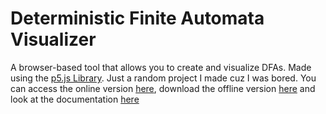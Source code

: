 # Deterministic Finite Automata Visualizer
A browser-based tool that allows you to create and visualize DFAs. Made using the [p5.js Library](https://www.p5js.org). Just a random project I made cuz I was bored. You can access the online version [here](https://vspecky.github.io/dfa-visualizer/index.html), download the offline version [here](https://drive.google.com/file/d/1v_R3Y06wHPx5JGMWkR_7vgctJkeZ6k6k/view?usp=sharing) and look at the documentation [here](https://www.github.com/vspecky/dfa-visualizer/tree/master/docs)